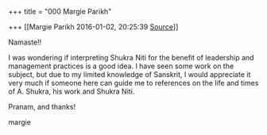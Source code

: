 +++
title = "000 Margie Parikh"

+++
[[Margie Parikh	2016-01-02, 20:25:39 [Source](https://groups.google.com/g/samskrita/c/pAmiRt3gprQ)]]



Namaste!!

  

I was wondering if interpreting Shukra Niti for the benefit of leadership and management practices is a good idea. I have seen some work on the subject, but due to my limited knowledge of Sanskrit, I would appreciate it very much if someone here can guide me to references on the life and times of A. Shukra, his work and Shukra Niti.

  

Pranam, and thanks!

margie


